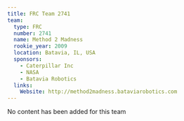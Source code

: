 ```yaml
---
title: FRC Team 2741
team:
  type: FRC
  number: 2741
  name: Method 2 Madness
  rookie_year: 2009
  location: Batavia, IL, USA
  sponsors:
    - Caterpillar Inc
    - NASA
    - Batavia Robotics
  links:
    Website: http://method2madness.bataviarobotics.com
---
```

No content has been added for this team